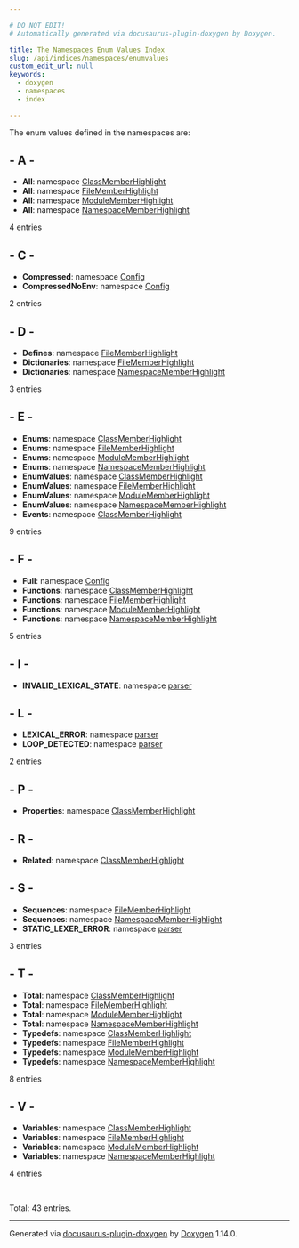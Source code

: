 ```yaml
---

# DO NOT EDIT!
# Automatically generated via docusaurus-plugin-doxygen by Doxygen.

title: The Namespaces Enum Values Index
slug: /api/indices/namespaces/enumvalues
custom_edit_url: null
keywords:
  - doxygen
  - namespaces
  - index

---
```


<div class="doxyPage">

<p>The enum values defined in the namespaces are:</p>

## - A -

<ul>
<li><b>All</b>: namespace <a href="/web-doxygen/docs/api/namespaces/classmemberhighlight/#a6048197e058a0592b709901a26fd5beba525098ea62cbd9b913ceea1265eade0d">ClassMemberHighlight</a></li>
<li><b>All</b>: namespace <a href="/web-doxygen/docs/api/namespaces/filememberhighlight/#a399c1e21b2b7261ec5f1a5d7ec196550a54838102aa091836d1d3f2d8153a775b">FileMemberHighlight</a></li>
<li><b>All</b>: namespace <a href="/web-doxygen/docs/api/namespaces/modulememberhighlight/#ad9dbe63064ec2d350612e68216a18d12ac42c0d575d3dc42c53935916d9a23866">ModuleMemberHighlight</a></li>
<li><b>All</b>: namespace <a href="/web-doxygen/docs/api/namespaces/namespacememberhighlight/#a021f146e1894f62e142ba38537ccfb7ca361bea90e10d43996b1baed4e51cbd62">NamespaceMemberHighlight</a></li>
</ul>
<p>4 entries</p>

## - C -

<ul>
<li><b>Compressed</b>: namespace <a href="/web-doxygen/docs/api/namespaces/config/#a098ed7e63f2ba437f0e540316e6cd940a4d602abc0c0f2f7c1a5156d964517e4e">Config</a></li>
<li><b>CompressedNoEnv</b>: namespace <a href="/web-doxygen/docs/api/namespaces/config/#a098ed7e63f2ba437f0e540316e6cd940aa0ba248fb99f2c67cce98a6822482fba">Config</a></li>
</ul>
<p>2 entries</p>

## - D -

<ul>
<li><b>Defines</b>: namespace <a href="/web-doxygen/docs/api/namespaces/filememberhighlight/#a399c1e21b2b7261ec5f1a5d7ec196550a59883aafd8f0fe50292a1c0b1e76a193">FileMemberHighlight</a></li>
<li><b>Dictionaries</b>: namespace <a href="/web-doxygen/docs/api/namespaces/filememberhighlight/#a399c1e21b2b7261ec5f1a5d7ec196550a7aca50dbdbeebcccc32785478c9839b2">FileMemberHighlight</a></li>
<li><b>Dictionaries</b>: namespace <a href="/web-doxygen/docs/api/namespaces/namespacememberhighlight/#a021f146e1894f62e142ba38537ccfb7ca058990972fd9b9f273438f613c9599c5">NamespaceMemberHighlight</a></li>
</ul>
<p>3 entries</p>

## - E -

<ul>
<li><b>Enums</b>: namespace <a href="/web-doxygen/docs/api/namespaces/classmemberhighlight/#a6048197e058a0592b709901a26fd5beba7046101c6dcadf2e24d1957e9f239554">ClassMemberHighlight</a></li>
<li><b>Enums</b>: namespace <a href="/web-doxygen/docs/api/namespaces/filememberhighlight/#a399c1e21b2b7261ec5f1a5d7ec196550a0a64469e670acdb15c0e54f163442f23">FileMemberHighlight</a></li>
<li><b>Enums</b>: namespace <a href="/web-doxygen/docs/api/namespaces/modulememberhighlight/#ad9dbe63064ec2d350612e68216a18d12af7d95aa83835ec0e82a51ba997dde106">ModuleMemberHighlight</a></li>
<li><b>Enums</b>: namespace <a href="/web-doxygen/docs/api/namespaces/namespacememberhighlight/#a021f146e1894f62e142ba38537ccfb7ca3c3fda61a1823a23e8c49f3c915859f3">NamespaceMemberHighlight</a></li>
<li><b>EnumValues</b>: namespace <a href="/web-doxygen/docs/api/namespaces/classmemberhighlight/#a6048197e058a0592b709901a26fd5beba373da1884065adefbae311305eb2db9b">ClassMemberHighlight</a></li>
<li><b>EnumValues</b>: namespace <a href="/web-doxygen/docs/api/namespaces/filememberhighlight/#a399c1e21b2b7261ec5f1a5d7ec196550a848a73782770c7b91561c70630dc2616">FileMemberHighlight</a></li>
<li><b>EnumValues</b>: namespace <a href="/web-doxygen/docs/api/namespaces/modulememberhighlight/#ad9dbe63064ec2d350612e68216a18d12a9af17a0ccbd1454a93a60c25fe6004a1">ModuleMemberHighlight</a></li>
<li><b>EnumValues</b>: namespace <a href="/web-doxygen/docs/api/namespaces/namespacememberhighlight/#a021f146e1894f62e142ba38537ccfb7ca2c419cf729051a9e2eef2743ccc9f84d">NamespaceMemberHighlight</a></li>
<li><b>Events</b>: namespace <a href="/web-doxygen/docs/api/namespaces/classmemberhighlight/#a6048197e058a0592b709901a26fd5bebad729fb1b23106e5472bec39ff0e8fa75">ClassMemberHighlight</a></li>
</ul>
<p>9 entries</p>

## - F -

<ul>
<li><b>Full</b>: namespace <a href="/web-doxygen/docs/api/namespaces/config/#a098ed7e63f2ba437f0e540316e6cd940abbd47109890259c0127154db1af26c75">Config</a></li>
<li><b>Functions</b>: namespace <a href="/web-doxygen/docs/api/namespaces/classmemberhighlight/#a6048197e058a0592b709901a26fd5bebace63d3b887ff69dc23d3bcf921399f04">ClassMemberHighlight</a></li>
<li><b>Functions</b>: namespace <a href="/web-doxygen/docs/api/namespaces/filememberhighlight/#a399c1e21b2b7261ec5f1a5d7ec196550a55566e280dbc48c59582757eeffb0c66">FileMemberHighlight</a></li>
<li><b>Functions</b>: namespace <a href="/web-doxygen/docs/api/namespaces/modulememberhighlight/#ad9dbe63064ec2d350612e68216a18d12a8b515055e6091c5954d67e42309c33d2">ModuleMemberHighlight</a></li>
<li><b>Functions</b>: namespace <a href="/web-doxygen/docs/api/namespaces/namespacememberhighlight/#a021f146e1894f62e142ba38537ccfb7ca69da3a4829e3330851f4ca6d2828018f">NamespaceMemberHighlight</a></li>
</ul>
<p>5 entries</p>

## - I -

<ul>
<li><b>INVALID_LEXICAL_STATE</b>: namespace <a href="/web-doxygen/docs/api/namespaces/vhdl/parser/#aafe508f14061aff05b2fd72cbbf9c263a33431a75f4abe5faadcaa1efdda6b3c9">parser</a></li>
</ul>

## - L -

<ul>
<li><b>LEXICAL_ERROR</b>: namespace <a href="/web-doxygen/docs/api/namespaces/vhdl/parser/#aafe508f14061aff05b2fd72cbbf9c263a421efedee0b53d309d53e7cd47e2a641">parser</a></li>
<li><b>LOOP_DETECTED</b>: namespace <a href="/web-doxygen/docs/api/namespaces/vhdl/parser/#aafe508f14061aff05b2fd72cbbf9c263a2fb8ecd7243b231c4f0b8d33b67fc817">parser</a></li>
</ul>
<p>2 entries</p>

## - P -

<ul>
<li><b>Properties</b>: namespace <a href="/web-doxygen/docs/api/namespaces/classmemberhighlight/#a6048197e058a0592b709901a26fd5beba5ddbeed21dbb7628f833e7e6d8119cb6">ClassMemberHighlight</a></li>
</ul>

## - R -

<ul>
<li><b>Related</b>: namespace <a href="/web-doxygen/docs/api/namespaces/classmemberhighlight/#a6048197e058a0592b709901a26fd5beba414351f516224ef9dc574636365547d1">ClassMemberHighlight</a></li>
</ul>

## - S -

<ul>
<li><b>Sequences</b>: namespace <a href="/web-doxygen/docs/api/namespaces/filememberhighlight/#a399c1e21b2b7261ec5f1a5d7ec196550a6dd12687d93e22e14a20d351f9f3d74c">FileMemberHighlight</a></li>
<li><b>Sequences</b>: namespace <a href="/web-doxygen/docs/api/namespaces/namespacememberhighlight/#a021f146e1894f62e142ba38537ccfb7ca612a9d9df61450edc5503a6bf328b3b1">NamespaceMemberHighlight</a></li>
<li><b>STATIC_LEXER_ERROR</b>: namespace <a href="/web-doxygen/docs/api/namespaces/vhdl/parser/#aafe508f14061aff05b2fd72cbbf9c263a0a754a059e5258ee54de0f5732eded62">parser</a></li>
</ul>
<p>3 entries</p>

## - T -

<ul>
<li><b>Total</b>: namespace <a href="/web-doxygen/docs/api/namespaces/classmemberhighlight/#a6048197e058a0592b709901a26fd5beba499794d5799366ef962288af11c865b4">ClassMemberHighlight</a></li>
<li><b>Total</b>: namespace <a href="/web-doxygen/docs/api/namespaces/filememberhighlight/#a399c1e21b2b7261ec5f1a5d7ec196550a7dfd6608e2a5d7755e8597463735a1f3">FileMemberHighlight</a></li>
<li><b>Total</b>: namespace <a href="/web-doxygen/docs/api/namespaces/modulememberhighlight/#ad9dbe63064ec2d350612e68216a18d12afec38abf1984915daae20127a4169b3c">ModuleMemberHighlight</a></li>
<li><b>Total</b>: namespace <a href="/web-doxygen/docs/api/namespaces/namespacememberhighlight/#a021f146e1894f62e142ba38537ccfb7ca0871415d5e1675ebcdb37b458fc8b67f">NamespaceMemberHighlight</a></li>
<li><b>Typedefs</b>: namespace <a href="/web-doxygen/docs/api/namespaces/classmemberhighlight/#a6048197e058a0592b709901a26fd5beba3032b799b82514421a73aa3c41963261">ClassMemberHighlight</a></li>
<li><b>Typedefs</b>: namespace <a href="/web-doxygen/docs/api/namespaces/filememberhighlight/#a399c1e21b2b7261ec5f1a5d7ec196550abb544fc0cd4889c5c428c9dfe186b4cb">FileMemberHighlight</a></li>
<li><b>Typedefs</b>: namespace <a href="/web-doxygen/docs/api/namespaces/modulememberhighlight/#ad9dbe63064ec2d350612e68216a18d12afdaf0271b54849b06fb42792c1d8660c">ModuleMemberHighlight</a></li>
<li><b>Typedefs</b>: namespace <a href="/web-doxygen/docs/api/namespaces/namespacememberhighlight/#a021f146e1894f62e142ba38537ccfb7ca600a97f79b076618a0891f10352c0fdb">NamespaceMemberHighlight</a></li>
</ul>
<p>8 entries</p>

## - V -

<ul>
<li><b>Variables</b>: namespace <a href="/web-doxygen/docs/api/namespaces/classmemberhighlight/#a6048197e058a0592b709901a26fd5beba19d9a8f4e05df2e1a3475c55060fac6b">ClassMemberHighlight</a></li>
<li><b>Variables</b>: namespace <a href="/web-doxygen/docs/api/namespaces/filememberhighlight/#a399c1e21b2b7261ec5f1a5d7ec196550a8f2dc989544bd5a25930094ce51c05a3">FileMemberHighlight</a></li>
<li><b>Variables</b>: namespace <a href="/web-doxygen/docs/api/namespaces/modulememberhighlight/#ad9dbe63064ec2d350612e68216a18d12a41bc55ae426fc418c6fb7189d7b2f67e">ModuleMemberHighlight</a></li>
<li><b>Variables</b>: namespace <a href="/web-doxygen/docs/api/namespaces/namespacememberhighlight/#a021f146e1894f62e142ba38537ccfb7ca653b486e14d3775eff75c1fc3582557a">NamespaceMemberHighlight</a></li>
</ul>
<p>4 entries</p>
<br/>
<p>Total: 43 entries.</p>

<hr/>

<p class="doxyGeneratedBy">Generated via <a href="https://github.com/xpack/docusaurus-plugin-doxygen">docusaurus-plugin-doxygen</a> by <a href="https://www.doxygen.nl">Doxygen</a> 1.14.0.</p>

</div>
